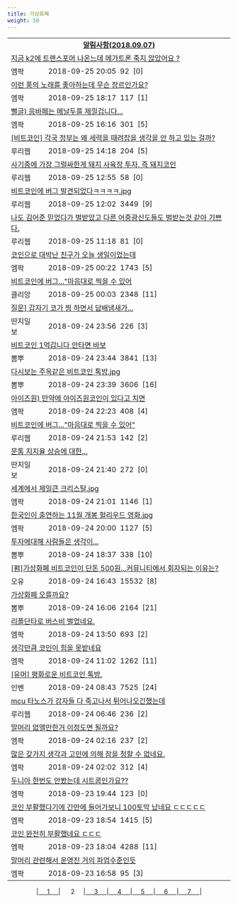```yaml
---
title: 가상화폐
weight: 50
---
```



<table>
<tr class='notice'><td colspan='2'><a href='http://latent.club/notice/'><center><b>알림사항(2018.09.07)</b></center></a></td></tr>
<tr class='title_link'><td colspan="2"><a href="http://mlbpark.donga.com/mp/b.php?id=201809250023468624&p=1&b=bullpen&m=view&select=sct&site=naver.com">지금 k2에 트랜스포머 나온느데 메가트론 죽지 않았어요 ?</a></td></tr>
<tr class='title_info'><td width='55px' class=mlb>엠팍</td><td>&nbsp;&nbsp;&nbsp;2018-09-25 20:05&nbsp;&nbsp;<span class="view">92</span>&nbsp;&nbsp;<span class="reply">[0]</span></td></tr>
<tr class='title_link'><td colspan="2"><a href="http://mlbpark.donga.com/mp/b.php?id=201809250023465327&p=1&b=bullpen&m=view&select=sct&site=donga.com">이런 풍의 노래를 좋아하는데 무슨 장르인가요?</a></td></tr>
<tr class='title_info'><td width='55px' class=mlb>엠팍</td><td>&nbsp;&nbsp;&nbsp;2018-09-25 18:17&nbsp;&nbsp;<span class="view">117</span>&nbsp;&nbsp;<span class="reply">[1]</span></td></tr>
<tr class='title_link'><td colspan="2"><a href="http://mlbpark.donga.com/mp/b.php?id=201809250023458133&p=1&b=bullpen&m=view&select=sct&site=donga.com">뻘글) 음바페는 메날두를 제낄겁니다...</a></td></tr>
<tr class='title_info'><td width='55px' class=mlb>엠팍</td><td>&nbsp;&nbsp;&nbsp;2018-09-25 16:16&nbsp;&nbsp;<span class="view">301</span>&nbsp;&nbsp;<span class="reply">[5]</span></td></tr>
<tr class='title_link'><td colspan="2"><a href="http://m.ruliweb.com/community/board/300148/read/32545922">[비트코인] 각국 정부는 왜 세력을 때려잡을 생각을 안 하고 있는 걸까?</a></td></tr>
<tr class='title_info'><td width='55px' class=ruli>루리웹</td><td>&nbsp;&nbsp;&nbsp;2018-09-25 14:18&nbsp;&nbsp;<span class="view">204</span>&nbsp;&nbsp;<span class="reply">[5]</span></td></tr>
<tr class='title_link'><td colspan="2"><a href="http://m.ruliweb.com/community/board/300148/read/32545834">사기중에 가장 그럴싸한게 돼지 사육장 투자, 즉 돼지코인</a></td></tr>
<tr class='title_info'><td width='55px' class=ruli>루리웹</td><td>&nbsp;&nbsp;&nbsp;2018-09-25 12:55&nbsp;&nbsp;<span class="view">58</span>&nbsp;&nbsp;<span class="reply">[0]</span></td></tr>
<tr class='title_link'><td colspan="2"><a href="http://m.ruliweb.com/community/board/300148/read/32545781">비트코인에 버그 발견되었다ㅋㅋㅋㅋ.jpg</a></td></tr>
<tr class='title_info'><td width='55px' class=ruli>루리웹</td><td>&nbsp;&nbsp;&nbsp;2018-09-25 12:02&nbsp;&nbsp;<span class="view">3449</span>&nbsp;&nbsp;<span class="reply">[9]</span></td></tr>
<tr class='title_link'><td colspan="2"><a href="http://m.ruliweb.com/community/board/300148/read/32545726">나도 김어준 믿었다가 벌받았고 다른 어중광신도들도 벌받는것 같아 기쁘다.</a></td></tr>
<tr class='title_info'><td width='55px' class=ruli>루리웹</td><td>&nbsp;&nbsp;&nbsp;2018-09-25 11:18&nbsp;&nbsp;<span class="view">81</span>&nbsp;&nbsp;<span class="reply">[0]</span></td></tr>
<tr class='title_link'><td colspan="2"><a href="http://mlbpark.donga.com/mp/b.php?id=201809250023439161&p=1&b=bullpen&m=view&select=sct&site=donga.com">코인으로 대박난 친구가 오늘 생일이었는데</a></td></tr>
<tr class='title_info'><td width='55px' class=mlb>엠팍</td><td>&nbsp;&nbsp;&nbsp;2018-09-25 00:22&nbsp;&nbsp;<span class="view">1743</span>&nbsp;&nbsp;<span class="reply">[5]</span></td></tr>
<tr class='title_link'><td colspan="2"><a href="https://www.clien.net/service/board/park/12629326">비트코인에 버그..."마음대로 찍을 수 있어</a></td></tr>
<tr class='title_info'><td width='55px' class=clien>클리앙</td><td>&nbsp;&nbsp;&nbsp;2018-09-25 00:03&nbsp;&nbsp;<span class="view">2348</span>&nbsp;&nbsp;<span class="reply">[11]</span></td></tr>
<tr class='title_link'><td colspan="2"><a href="http://www.ddanzi.com/index.php?m=1&document_srl=531610158">질문] 갑자기 코가 찡 하면서 담배냄새가... </a></td></tr>
<tr class='title_info'><td width='55px' class=ddan>딴지일보</td><td>&nbsp;&nbsp;&nbsp;2018-09-24 23:56&nbsp;&nbsp;<span class="view">226</span>&nbsp;&nbsp;<span class="reply">[3]</span></td></tr>
<tr class='title_link'><td colspan="2"><a href="http://m.ppomppu.co.kr/new/bbs_view.php?id=freeboard&no=6064587&page=1"> 비트코인 1억갑니다 안타면 바보</a></td></tr>
<tr class='title_info'><td width='55px' class=ppom>뽐뿌</td><td>&nbsp;&nbsp;&nbsp;2018-09-24 23:44&nbsp;&nbsp;<span class="view">3841</span>&nbsp;&nbsp;<span class="reply">[13]</span></td></tr>
<tr class='title_link'><td colspan="2"><a href="http://m.ppomppu.co.kr/new/bbs_view.php?id=freeboard&no=6064580&page=1"> 다시보는 주옥같은 비트코인 톡방.jpg</a></td></tr>
<tr class='title_info'><td width='55px' class=ppom>뽐뿌</td><td>&nbsp;&nbsp;&nbsp;2018-09-24 23:39&nbsp;&nbsp;<span class="view">3606</span>&nbsp;&nbsp;<span class="reply">[16]</span></td></tr>
<tr class='title_link'><td colspan="2"><a href="http://mlbpark.donga.com/mp/b.php?id=201809240023436596&p=1&b=bullpen&m=view&select=sct&site=donga.com">아이즈원) 만약에 아이즈원코인이 있다고 치면</a></td></tr>
<tr class='title_info'><td width='55px' class=mlb>엠팍</td><td>&nbsp;&nbsp;&nbsp;2018-09-24 22:23&nbsp;&nbsp;<span class="view">408</span>&nbsp;&nbsp;<span class="reply">[4]</span></td></tr>
<tr class='title_link'><td colspan="2"><a href="http://m.ruliweb.com/community/board/300148/read/32544824">비트코인에 버그..."마음대로 찍을 수 있어"</a></td></tr>
<tr class='title_info'><td width='55px' class=ruli>루리웹</td><td>&nbsp;&nbsp;&nbsp;2018-09-24 21:53&nbsp;&nbsp;<span class="view">142</span>&nbsp;&nbsp;<span class="reply">[2]</span></td></tr>
<tr class='title_link'><td colspan="2"><a href="http://www.ddanzi.com/index.php?m=1&document_srl=531596505">문통 지지율 상승에 대한... </a></td></tr>
<tr class='title_info'><td width='55px' class=ddan>딴지일보</td><td>&nbsp;&nbsp;&nbsp;2018-09-24 21:40&nbsp;&nbsp;<span class="view">272</span>&nbsp;&nbsp;<span class="reply">[0]</span></td></tr>
<tr class='title_link'><td colspan="2"><a href="http://mlbpark.donga.com/mp/b.php?id=201809240023434652&p=1&b=bullpen&m=view&select=sct&site=donga.com">세계에서 제일큰 크리스탈.jpg</a></td></tr>
<tr class='title_info'><td width='55px' class=mlb>엠팍</td><td>&nbsp;&nbsp;&nbsp;2018-09-24 21:01&nbsp;&nbsp;<span class="view">1146</span>&nbsp;&nbsp;<span class="reply">[1]</span></td></tr>
<tr class='title_link'><td colspan="2"><a href="http://mlbpark.donga.com/mp/b.php?id=201809240023433215&p=1&b=bullpen&m=view&select=sct&site=donga.com">한국인이 출연하는 11월 개봉 헐리우드 영화.jpg</a></td></tr>
<tr class='title_info'><td width='55px' class=mlb>엠팍</td><td>&nbsp;&nbsp;&nbsp;2018-09-24 20:00&nbsp;&nbsp;<span class="view">1127</span>&nbsp;&nbsp;<span class="reply">[5]</span></td></tr>
<tr class='title_link'><td colspan="2"><a href="http://m.ppomppu.co.kr/new/bbs_view.php?id=freeboard&no=6064251&page=1"> 투자에대해 사람들은 생각이...</a></td></tr>
<tr class='title_info'><td width='55px' class=ppom>뽐뿌</td><td>&nbsp;&nbsp;&nbsp;2018-09-24 18:37&nbsp;&nbsp;<span class="view">338</span>&nbsp;&nbsp;<span class="reply">[10]</span></td></tr>
<tr class='title_link'><td colspan="2"><a href="http://m.todayhumor.co.kr/view.php?table=humorbest&no=1568835&page=1">[펌]가상화폐 비트코인이 단돈 500원...커뮤니티에서 회자되는 이유는?</a></td></tr>
<tr class='title_info'><td width='55px' class=Ou>오유</td><td>&nbsp;&nbsp;&nbsp;2018-09-24 16:43&nbsp;&nbsp;<span class="view">15532</span>&nbsp;&nbsp;<span class="reply">[8]</span></td></tr>
<tr class='title_link'><td colspan="2"><a href="http://m.ppomppu.co.kr/new/bbs_view.php?id=freeboard&no=6064133&page=1"> 가상화폐 오를까요?</a></td></tr>
<tr class='title_info'><td width='55px' class=ppom>뽐뿌</td><td>&nbsp;&nbsp;&nbsp;2018-09-24 16:06&nbsp;&nbsp;<span class="view">2164</span>&nbsp;&nbsp;<span class="reply">[21]</span></td></tr>
<tr class='title_link'><td colspan="2"><a href="http://mlbpark.donga.com/mp/b.php?id=201809240023425598&p=1&b=bullpen&m=view&select=sct&site=donga.com">리플단타로 버스비 벌었네요.</a></td></tr>
<tr class='title_info'><td width='55px' class=mlb>엠팍</td><td>&nbsp;&nbsp;&nbsp;2018-09-24 13:50&nbsp;&nbsp;<span class="view">693</span>&nbsp;&nbsp;<span class="reply">[2]</span></td></tr>
<tr class='title_link'><td colspan="2"><a href="http://mlbpark.donga.com/mp/b.php?id=201809240023422709&p=1&b=bullpen&m=view&select=sct&site=donga.com">생각만큼 코인이 힘을 못받네요</a></td></tr>
<tr class='title_info'><td width='55px' class=mlb>엠팍</td><td>&nbsp;&nbsp;&nbsp;2018-09-24 11:02&nbsp;&nbsp;<span class="view">1262</span>&nbsp;&nbsp;<span class="reply">[11]</span></td></tr>
<tr class='title_link'><td colspan="2"><a href="http://m.inven.co.kr/board/powerbbs.php?come_idx=2097&stype=content&svalue=%EC%BD%94%EC%9D%B8&l=1068268">[유머] 평화로운 비트코인 톡방.</a></td></tr>
<tr class='title_info'><td width='55px' class=inven>인벤</td><td>&nbsp;&nbsp;&nbsp;2018-09-24 08:43&nbsp;&nbsp;<span class="view">7525</span>&nbsp;&nbsp;<span class="reply">[24]</span></td></tr>
<tr class='title_link'><td colspan="2"><a href="http://m.ruliweb.com/community/board/300148/read/32543894">mcu 타노스가 강자들 다 죽고나서 튀어나오긴했는데</a></td></tr>
<tr class='title_info'><td width='55px' class=ruli>루리웹</td><td>&nbsp;&nbsp;&nbsp;2018-09-24 06:46&nbsp;&nbsp;<span class="view">236</span>&nbsp;&nbsp;<span class="reply">[2]</span></td></tr>
<tr class='title_link'><td colspan="2"><a href="http://mlbpark.donga.com/mp/b.php?id=201809240023417930&p=1&b=bullpen&m=view&select=sct&site=donga.com">말머리 없앨만한거 이정도면 될까요?</a></td></tr>
<tr class='title_info'><td width='55px' class=mlb>엠팍</td><td>&nbsp;&nbsp;&nbsp;2018-09-24 02:16&nbsp;&nbsp;<span class="view">237</span>&nbsp;&nbsp;<span class="reply">[2]</span></td></tr>
<tr class='title_link'><td colspan="2"><a href="http://mlbpark.donga.com/mp/b.php?id=201809240023417804&p=1&b=bullpen&m=view&select=sct&site=naver.com">많은 갖가지 생각과 고민에 의해 잠을 청할 수 없네요.</a></td></tr>
<tr class='title_info'><td width='55px' class=mlb>엠팍</td><td>&nbsp;&nbsp;&nbsp;2018-09-24 02:02&nbsp;&nbsp;<span class="view">312</span>&nbsp;&nbsp;<span class="reply">[4]</span></td></tr>
<tr class='title_link'><td colspan="2"><a href="http://mlbpark.donga.com/mp/b.php?id=201809230023409329&p=1&b=bullpen&m=view&select=sct&site=donga.com">두니아 한번도 안봤는데 시트콤인가요??</a></td></tr>
<tr class='title_info'><td width='55px' class=mlb>엠팍</td><td>&nbsp;&nbsp;&nbsp;2018-09-23 19:44&nbsp;&nbsp;<span class="view">123</span>&nbsp;&nbsp;<span class="reply">[0]</span></td></tr>
<tr class='title_link'><td colspan="2"><a href="http://mlbpark.donga.com/mp/b.php?id=201809230023408234&p=1&b=bullpen&m=view&select=sct&site=donga.com">코인 부활했다기에 간만에 들어가보니 100토막 났네요 ㄷㄷㄷㄷㄷ</a></td></tr>
<tr class='title_info'><td width='55px' class=mlb>엠팍</td><td>&nbsp;&nbsp;&nbsp;2018-09-23 18:54&nbsp;&nbsp;<span class="view">1415</span>&nbsp;&nbsp;<span class="reply">[5]</span></td></tr>
<tr class='title_link'><td colspan="2"><a href="http://mlbpark.donga.com/mp/b.php?id=201809230023406593&p=1&b=bullpen&m=view&select=sct&site=donga.com">코인 완전히 부활했네요 ㄷㄷㄷ</a></td></tr>
<tr class='title_info'><td width='55px' class=mlb>엠팍</td><td>&nbsp;&nbsp;&nbsp;2018-09-23 18:04&nbsp;&nbsp;<span class="view">4288</span>&nbsp;&nbsp;<span class="reply">[11]</span></td></tr>
<tr class='title_link'><td colspan="2"><a href="http://mlbpark.donga.com/mp/b.php?id=201809230023403059&p=1&b=bullpen&m=view&select=sct&site=donga.com">말머리 관련해서 운영진 거의 파업수준인듯</a></td></tr>
<tr class='title_info'><td width='55px' class=mlb>엠팍</td><td>&nbsp;&nbsp;&nbsp;2018-09-23 16:58&nbsp;&nbsp;<span class="view">95</span>&nbsp;&nbsp;<span class="reply">[3]</span></td></tr>
</table><center><span class="foot_index"><td>|<a href="../">&nbsp;&nbsp;&nbsp;&nbsp;&nbsp;1&nbsp;&nbsp;&nbsp;&nbsp;&nbsp;</a></td><td>| &nbsp;&nbsp;&nbsp;&nbsp;&nbsp;2&nbsp;&nbsp;&nbsp;&nbsp;&nbsp;</a></td><td>|<a href="../page3/">&nbsp;&nbsp;&nbsp;&nbsp;&nbsp;3&nbsp;&nbsp;&nbsp;&nbsp;&nbsp;</a></td><td>|<a href="../page4/">&nbsp;&nbsp;&nbsp;&nbsp;&nbsp;4&nbsp;&nbsp;&nbsp;&nbsp;&nbsp;</a></td><td>|<a href="../page5/">&nbsp;&nbsp;&nbsp;&nbsp;&nbsp;5&nbsp;&nbsp;&nbsp;&nbsp;&nbsp;</a></td><td>|<a href="../page6/">&nbsp;&nbsp;&nbsp;&nbsp;&nbsp;6&nbsp;&nbsp;&nbsp;&nbsp;&nbsp;</a></td><td>|<a href="../page7/">&nbsp;&nbsp;&nbsp;&nbsp;&nbsp;7&nbsp;&nbsp;&nbsp;&nbsp;&nbsp;</a>|</td></tr></span></center>
